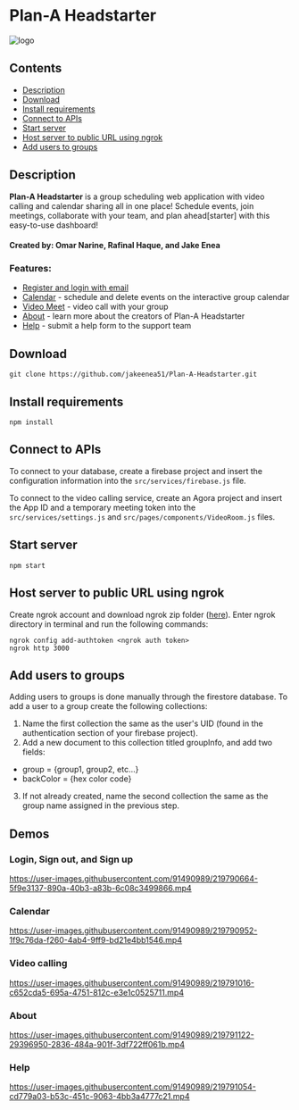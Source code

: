 # Plan-A Headstarter
![logo](https://user-images.githubusercontent.com/91490989/219719756-3a0e7247-13c6-4b8c-8073-bd2e38ea3611.png)

## Contents
- [Description](https://github.com/jakeenea51/Plan-A-Headstarter#description)
- [Download](https://github.com/jakeenea51/Plan-A-Headstarter#download)
- [Install requirements](https://github.com/jakeenea51/Plan-A-Headstarter#install-requirements)
- [Connect to APIs](https://github.com/jakeenea51/Plan-A-Headstarter#connect-to-apis)
- [Start server](https://github.com/jakeenea51/Plan-A-Headstarter#start-server)
- [Host server to public URL using ngrok](https://github.com/jakeenea51/Plan-A-Headstarter#host-server-to-public-url-using-ngrok)
- [Add users to groups](https://github.com/jakeenea51/Plan-A-Headstarter#add-users-to-group)

## Description

__Plan-A Headstarter__ is a group scheduling web application with video calling and calendar sharing all in one place! Schedule events, join meetings, collaborate with your team, and plan ahead[starter] with this easy-to-use dashboard!

#### Created by: Omar Narine, Rafinal Haque, and Jake Enea

### Features:
- [Register and login with email](https://github.com/jakeenea51/Plan-A-Headstarter#login-sign-out-and-sign-up)
- [Calendar](https://github.com/jakeenea51/Plan-A-Headstarter#calendar) - schedule and delete events on the interactive group calendar
- [Video Meet](https://github.com/jakeenea51/Plan-A-Headstarter#video-calling) - video call with your group
- [About](https://github.com/jakeenea51/Plan-A-Headstarter#about) - learn more about the creators of Plan-A Headstarter
- [Help](https://github.com/jakeenea51/Plan-A-Headstarter#help) - submit a help form to the support team


## Download
```
git clone https://github.com/jakeenea51/Plan-A-Headstarter.git
```

## Install requirements
```
npm install
```

## Connect to APIs
To connect to your database, create a firebase project and insert the configuration information into the ```src/services/firebase.js``` file.

To connect to the video calling service, create an Agora project and insert the App ID and a temporary meeting token into the ```src/services/settings.js``` and ```src/pages/components/VideoRoom.js``` files.

## Start server
```
npm start
```

## Host server to public URL using ngrok
Create ngrok account and download ngrok zip folder ([here](https://ngrok.com/download)). Enter ngrok directory in terminal and run the following commands:
```
ngrok config add-authtoken <ngrok auth token>
ngrok http 3000
```

## Add users to groups
Adding users to groups is done manually through the firestore database. To add a user to a group create the following collections:
1. Name the first collection the same as the user's UID (found in the authentication section of your firebase project).
2. Add a new document to this collection titled groupInfo, and add two fields:
- group = {group1, group2, etc...}
- backColor = {hex color code}
3. If not already created, name the second collection the same as the group name assigned in the previous step.

## Demos
### Login, Sign out, and Sign up

https://user-images.githubusercontent.com/91490989/219790664-5f9e3137-890a-40b3-a83b-6c08c3499866.mp4



### Calendar

https://user-images.githubusercontent.com/91490989/219790952-1f9c76da-f260-4ab4-9ff9-bd21e4bb1546.mp4



### Video calling

https://user-images.githubusercontent.com/91490989/219791016-c652cda5-695a-4751-812c-e3e1c0525711.mp4



### About

https://user-images.githubusercontent.com/91490989/219791122-29396950-2836-484a-901f-3df722ff061b.mp4



### Help

https://user-images.githubusercontent.com/91490989/219791054-cd779a03-b53c-451c-9063-4bb3a4777c21.mp4
